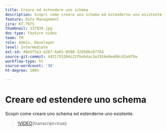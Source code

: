 ```yaml
---
title: Creare ed estendere uno schema
description: Scopri come creare uno schema ed estenderne uno esistente.
feature: Data Management
jira: KT-7975
thumbnail: 337939.jpg
doc-type: feature video
team: TM
role: Admin, Developer
level: Intermediate
exl-id: 40e5f5a3-e267-4a65-8590-32958bc67764
source-git-commit: 4d21755204c22fbeb4ac3a2916e9ee68cd2e0f9a
workflow-type: ht
source-wordcount: '36'
ht-degree: 100%

---
```


# Creare ed estendere uno schema

Scopri come creare uno schema ed estenderne uno esistente.

>[!VIDEO](https://video.tv.adobe.com/v/337939?quality=12&learn=on){transcript=true}
